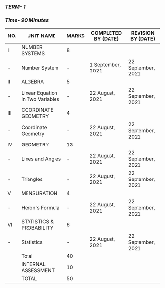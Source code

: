 ### ***TERM- 1***

### ***Time- 90 Minutes***

|NO.|UNIT NAME|MARKS|COMPLETED BY (DATE)|REVISION BY (DATE)|
|---|---------|-----|-------------------|------------------|
|I|NUMBER SYSTEMS|8|
|-|Number System|-|1 September, 2021|22 September, 2021|
|II|ALGEBRA|5|
|-|Linear Equation in Two Variables|-|22 August, 2021|22 September, 2021|
|III|COORDINATE GEOMETRY|4|
|-|Coordinate Geometry|-|22 August, 2021|22 September, 2021|
|IV|GEOMETRY|13|
|-|Lines and Angles|-|22 August, 2021|22 September, 2021|
|-|Triangles|-|22 August, 2021|22 September, 2021|
|V|MENSURATION|4|
|-|Heron's Formula|-|22 August, 2021|22 September, 2021|
|VI|STATISTICS & PROBABILITY|6|
|-|Statistics|-|22 August, 2021|22 September, 2021|
||Total|40|
||INTERNAL ASSESSMENT|10|
||TOTAL|50|
